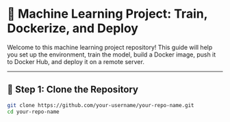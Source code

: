 # 🚀 Machine Learning Project: Train, Dockerize, and Deploy

Welcome to this machine learning project repository! This guide will help you set up the environment, train the model, build a Docker image, push it to Docker Hub, and deploy it on a remote server.

---

## 📁 Step 1: Clone the Repository

```bash
git clone https://github.com/your-username/your-repo-name.git
cd your-repo-name
